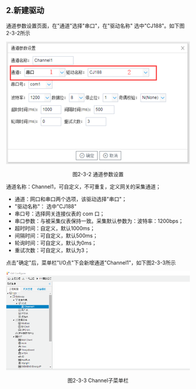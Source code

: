 ## 2.新建驱动

通道参数设置页面，在"通道"选择"串口"，在"驱动名称" 选中"CJ188"。如下图2-3-2所示

![](assets/默认采集信息.png)

<center>  图2-3-2 通道参数设置	</center>

通道名称：Channel1，可自定义，不可重复，定义网关的采集通道；

- 通道：网口和串口两个选项，该驱动选择"串口"；
- "驱动名称"： 选中"CJ188"
- 串口号：选择网关连接仪表的 com 口；
- 串口参数：与被采集仪表保持一致。采集默认参数为：波特率：1200bps；
- 超时时间：自定义，默认1000ms；
- 间隔时间：可自定义，默认500ms；
- 轮询时间：可自定义，默认为0ms；
- 重试次数：可自定义，默认为3；

点击"确定"后，菜单栏"I/O点"下会新增通道"Channel1"，如下图2-3-3所示

![](../../assets/通道创建完成.png)

<center> 图2-3-3 Channel子菜单栏</center>



